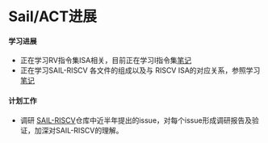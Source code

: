 # Sail/ACT进展

#### 学习进展

- 正在学习RV指令集ISA相关，目前正在学习I指令集[笔记](https://github.com/Pagerd/PLCT/tree/main/Note/RiscV/RV64I.md)
- 正在学习SAIL-RISCV 各文件的组成以及与 RISCV ISA的对应关系，参照学习[笔记](https://github.com/KotorinMinami/plct-working/blob/main/sail-riscv/note01.md)

#### 计划工作

- 调研 [SAIL-RISCV](https://github.com/riscv/sail-riscv/issues)仓库中近半年提出的issue，对每个issue形成调研报告及验证，加深对SAIL-RISCV的理解。
